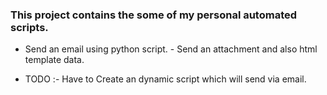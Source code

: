 ### This project contains the some of my personal automated scripts.

- Send an email using python script.
          - Send an attachment and also html template data.

- TODO :- Have to Create an dynamic script which will send via email.